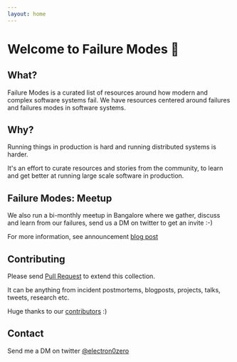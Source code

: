 ```yaml
---
layout: home
---
```


# Welcome to Failure Modes :wave:

## What?
Failure Modes is a curated list of resources around how modern and complex software systems fail.
We have resources centered around failures and failures modes in software systems.

## Why?
Running things in production is hard and running distributed systems is harder.

It's an effort to curate resources and stories from the community, to learn and get better at running large scale software in production.

## Failure Modes: Meetup
We also run a bi-monthly meetup in Bangalore where we gather, discuss and learn from our failures, send us a DM on twitter to get an invite :-)

For more information, see announcement [blog post](link)

## Contributing
Please send [Pull Request](https://github.com/electron0zero/failure-modes) to extend this collection.

It can be anything from incident postmortems, blogposts, projects, talks, tweets, research etc.

Huge thanks to our [contributors](https://github.com/electron0zero/failure-modes/graphs/contributors) :)

## Contact
Send me a DM on twitter [@electron0zero](https://twitter.com/electron0zero)
